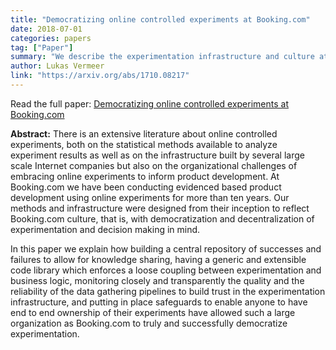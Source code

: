 ```yaml
---
title: "Democratizing online controlled experiments at Booking.com"
date: 2018-07-01
categories: papers
tag: ["Paper"]
summary: "We describe the experimentation infrastructure and culture at Booking.com, and how democratizing online controlled experiments has enabled rapid innovation and learning at scale."
author: Lukas Vermeer
link: "https://arxiv.org/abs/1710.08217"
---
```


Read the full paper: [Democratizing online controlled experiments at Booking.com](https://arxiv.org/abs/1710.08217)


**Abstract:**
There is an extensive literature about online controlled experiments, both on the statistical methods available to analyze experiment results as well as on the infrastructure built by several large scale Internet companies but also on the organizational challenges of embracing online experiments to inform product development. At Booking.com we have been conducting evidenced based product development using online experiments for more than ten years. Our methods and infrastructure were designed from their inception to reflect Booking.com culture, that is, with democratization and decentralization of experimentation and decision making in mind.

In this paper we explain how building a central repository of successes and failures to allow for knowledge sharing, having a generic and extensible code library which enforces a loose coupling between experimentation and business logic, monitoring closely and transparently the quality and the reliability of the data gathering pipelines to build trust in the experimentation infrastructure, and putting in place safeguards to enable anyone to have end to end ownership of their experiments have allowed such a large organization as Booking.com to truly and successfully democratize experimentation.
